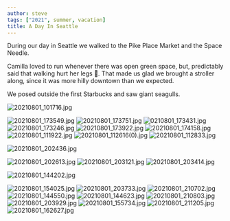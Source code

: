 ```yaml
---
author: steve
tags: ["2021", summer, vacation]
title: A Day In Seattle
---
```

During our day in Seattle we walked to the Pike Place Market and the Space Needle.  

Camilla loved to run whenever there was open green space, but, predictably said that walking hurt her legs 🤣. That made us glad we brought a stroller along, since it was more hilly downtown than we expected.   

We posed outside the first Starbucks and saw giant seagulls. 

![20210801_101716.jpg]({{site.baseurl}}/assets/media/20210801_101716.jpg)


![20210801_173549.jpg]({{site.baseurl}}/assets/media/20210801_173549.jpg)
![20210801_173751.jpg]({{site.baseurl}}/assets/media/20210801_173751.jpg)
![0210801_173431.jpg]({{site.baseurl}}/assets/media/20210801_173431.jpg)
![20210801_173246.jpg]({{site.baseurl}}/assets/media/20210801_173246.jpg)
![20210801_173922.jpg]({{site.baseurl}}/assets/media/20210801_173922.jpg)
![20210801_174158.jpg]({{site.baseurl}}/assets/media/20210801_174158.jpg)
![20210801_111922.jpg]({{site.baseurl}}/assets/media/20210801_111922.jpg)
![20210801_112616(0).jpg]({{site.baseurl}}/assets/media/20210801_112616(0).jpg)
![20210801_112833.jpg]({{site.baseurl}}/assets/media/20210801_112833.jpg)



![20210801_202436.jpg]({{site.baseurl}}/assets/media/20210801_202436.jpg)


![20210801_202613.jpg]({{site.baseurl}}/assets/media/20210801_202613.jpg)
![20210801_203121.jpg]({{site.baseurl}}/assets/media/20210801_203121.jpg)
![20210801_203414.jpg]({{site.baseurl}}/assets/media/20210801_203414.jpg)

![20210801_144202.jpg]({{site.baseurl}}/assets/media/20210801_144202.jpg)

![20210801_154025.jpg]({{site.baseurl}}/assets/media/20210801_154025.jpg)
![20210801_203733.jpg]({{site.baseurl}}/assets/media/20210801_203733.jpg)
![20210801_210702.jpg]({{site.baseurl}}/assets/media/20210801_210702.jpg)
![20210801_144550.jpg]({{site.baseurl}}/assets/media/20210801_144550.jpg)
![20210801_144623.jpg]({{site.baseurl}}/assets/media/20210801_144623.jpg)
![20210801_210803.jpg]({{site.baseurl}}/assets/media/20210801_210803.jpg)
![20210801_203929.jpg]({{site.baseurl}}/assets/media/20210801_203929.jpg)
![20210801_155734.jpg]({{site.baseurl}}/assets/media/20210801_155734.jpg)
![20210801_211205.jpg]({{site.baseurl}}/assets/media/20210801_211205.jpg)
![20210801_162627.jpg]({{site.baseurl}}/assets/media/20210801_162627.jpg)

